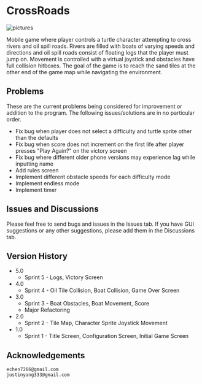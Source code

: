 # CrossRoads

![pictures]

Mobile game where player controls a turtle character attempting to cross rivers and oil spill roads. Rivers are filled with boats of varying speeds and directions and oil spill roads consist of floating logs that the player must jump on. Movement is controlled with a virtual joystick and obstacles have full collision hitboxes. The goal of the game is to reach the sand tiles at the other end of the game map while navigating the environment.

## Problems
These are the current problems being considered for improvement or addition to the program. The following issues/solutions are in no particular order.
* Fix bug when player does not select a difficulty and turtle sprite other than the defaults
* Fix bug when score does not increment on the first life after player presses "Play Again?" on the victory screen
* Fix bug where different older phone versions may experience lag while inputting name
* Add rules screen
* Implement different obstacle speeds for each difficulty mode
* Implement endless mode
* Implement timer

## Issues and Discussions
Please feel free to send bugs and issues in the Issues tab. If you have GUI suggestions or any other suggestions, please add them in the Discussions tab.

## Version History
* 5.0
    * Sprint 5 - Logs, Victory Screen
* 4.0
    * Sprint 4 - Oil Tile Collision, Boat Collision, Game Over Screen
* 3.0
    * Sprint 3 - Boat Obstacles, Boat Movement, Score
    * Major Refactoring
* 2.0
    * Sprint 2 - Tile Map, Character Sprite Joystick Movement
* 1.0
    * Sprint 1 - Title Screen, Configuration Screen, Initial Game Screen

## Acknowledgements
```
echen7266@gmail.com
justinyang333@gmail.com
```

[pictures]: https://i.imgur.com/Om4Vm47.png
